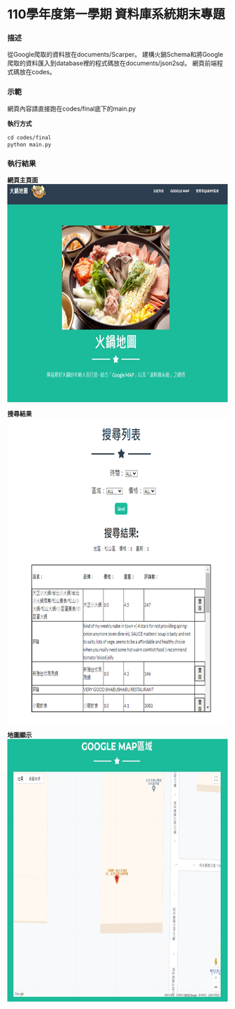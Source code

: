 # 110學年度第一學期 資料庫系統期末專題


### **描述**
從Google爬取的資料放在documents/Scarper。
建構火鍋Schema和將Google爬取的資料匯入到database裡的程式碼放在documents/json2sql。
網頁前端程式碼放在codes。

### **示範**
網頁內容請直接跑在codes/final底下的main.py

**執行方式** 
```
cd codes/final
python main.py
```
### **執行結果**

**網頁主頁面**
<img src="./figure/main.jpg" width = "1000" height = "500" div align=center />


**搜尋結果**
<img src="./figure/query.png" width = "1000" height = "700" div align=center />


**地圖顯示**
<img src="./figure/map.jpg" width = "1000" height = "600" div align=center />


